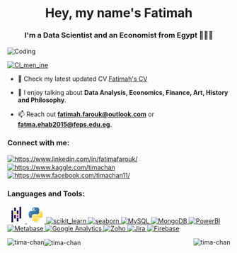 
<h1 align="center">Hey, my name's Fatimah</h1>
<h3 align="center">I'm a Data Scientist and an Economist from Egypt 🦸🏻‍♀️</h3>
<img align="center" alt="Coding" src="https://media.giphy.com/media/xT9C25UNTwfZuk85WP/giphy-downsized-large.gif">

<p I majored in Economics, and minored in Social Science Computing, where I learned about Data Science and Data Analysis. I decided this was the field I'm going to work at. Data, data, data... A lot of data everywhere, in many shapes and formats... I thought it's just fair to be a Data Scientist, and make sense of some of these huge packs of data. </p>

<p align="left"> <a href="https://twitter.com/Cl_men_ine" target="blank"><img src="https://img.shields.io/badge/Twitter-Follow%20Fatimah-blue" alt="Cl_men_ine" /></a> </p>


- 📝 Check my latest updated CV [Fatimah's CV](https://drive.google.com/file/d/171y6BwQgIflQKNREOjDiIADu3gtm0OmZ/view?usp=share_link)

- 💬 I enjoy talking about **Data Analysis, Economics, Finance, Art, History and Philosophy**.

- 📫 Reach out **fatimah.farouk@outlook.com** or **fatma.ehab2015@feps.edu.eg**.

<h3 align="left">Connect with me:</h3>
<p align="left">
<a href="https://www.linkedin.com/in/fatimafarouk/" target="blank"><img align="center" src="https://raw.githubusercontent.com/rahuldkjain/github-profile-readme-generator/master/src/images/icons/Social/linked-in-alt.svg" alt="https://www.linkedin.com/in/fatimafarouk/" height="30" width="40" /></a>    <a href="https://www.kaggle.com/timachan" target="blank"><img align="center" src="https://raw.githubusercontent.com/rahuldkjain/github-profile-readme-generator/master/src/images/icons/Social/kaggle.svg" alt="https://www.kaggle.com/timachan" height="30" width="40" /></a>  <a href="https://www.facebook.com/timachan11/" target="blank"><img align="center" src="https://raw.githubusercontent.com/rahuldkjain/github-profile-readme-generator/master/src/images/icons/Social/facebook.svg" alt="https://www.facebook.com/timachan11/" height="30" width="40" /></a>
</p>

<h3 align="left">Languages and Tools:</h3>
<p align="left"> <a href="https://pandas.pydata.org/" target="_blank" rel="noreferrer"> <img src="https://raw.githubusercontent.com/devicons/devicon/2ae2a900d2f041da66e950e4d48052658d850630/icons/pandas/pandas-original.svg" alt="pandas" width="40" height="40"/> </a>        <a href="https://www.python.org" target="_blank" rel="noreferrer"> <img src="https://raw.githubusercontent.com/devicons/devicon/master/icons/python/python-original.svg" alt="python" width="40" height="40"/> </a>    <a href="https://scikit-learn.org/" target="_blank" rel="noreferrer"> <img src="https://upload.wikimedia.org/wikipedia/commons/0/05/Scikit_learn_logo_small.svg" alt="scikit_learn" width="40" height="40"/> </a>     <a href="https://seaborn.pydata.org/" target="_blank" rel="noreferrer"> <img src="https://seaborn.pydata.org/_images/logo-mark-lightbg.svg" alt="seaborn" width="40" height="40"/> </a>      <a href="https://www.mysql.com/" target="_blank" rel="noreferrer"> <img src="https://www.vectorlogo.zone/logos/mysql/mysql-icon.svg" alt="MySQL" width="40" height="40"/> </a>     <a href="https://www.mongodb.com/" target="_blank" rel="noreferrer"> <img src="https://www.vectorlogo.zone/logos/mongodb/mongodb-icon.svg" alt="MongoDB" width="40" height="40"/> </a>       <a href="https://powerbi.microsoft.com/en-us/" target="_blank" rel="noreferrer"> <img src="https://www.vectorlogo.zone/logos/microsoft_powerbi/microsoft_powerbi-icon.svg" alt="PowerBI" width="40" height="40"/>  </a>      <a href="https://www.metabase.com/" target="_blank" rel="noreferrer"> <img src="https://www.vectorlogo.zone/logos/metabase/metabase-icon.svg" alt="Metabase" width="40" height="40"/> </a>    <a href="https://analytics.google.com/analytics/web/provision/#/provision" target="_blank" rel="noreferrer"> <img src="https://www.vectorlogo.zone/logos/google_analytics/google_analytics-official.svg" alt="Google Analytics" width="40" height="40"/> </a>  <a href="https://www.zoho.com/ar/analytics/" target="_blank" rel="noreferrer"> <img src="https://www.vectorlogo.zone/logos/zoho/zoho-icon.svg" alt="Zoho" width="40" height="40"/> </a>     <a href="https://www.atlassian.com/software/jira" target="_blank" rel="noreferrer"> <img src="https://www.vectorlogo.zone/logos/atlassian_jira/atlassian_jira-icon.svg" alt="Jira" width="40" height="40"/> </a>       <a href="https://firebase.google.com/" target="_blank" rel="noreferrer"> <img src="https://www.vectorlogo.zone/logos/firebase/firebase-icon.svg" alt="Firebase" width="40" height="40"/> </a> 
</p>

<p><img align="left" src="https://github-readme-streak-stats.herokuapp.com/?user=tima-chan&" alt="tima-chan" /> <img align="right" src="https://github-readme-stats.vercel.app/api?username=tima-chan&show_icons=true&locale=en" alt="tima-chan" /> <img align="center" src="https://github-readme-stats.vercel.app/api/top-langs?username=tima-chan&show_icons=true&locale=en&layout=compact" alt="tima-chan" /></p>

